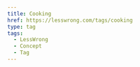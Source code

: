 ```yaml
---
title: Cooking
href: https://lesswrong.com/tags/cooking
type: tag
tags:
  - LessWrong
  - Concept
  - Tag
---
```



